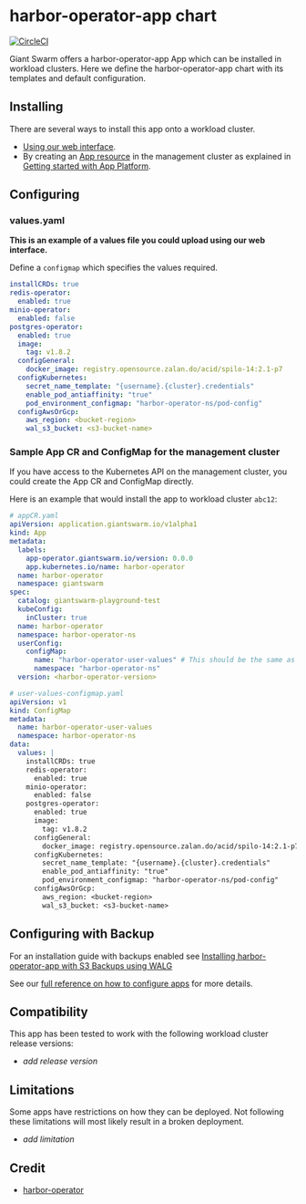 # harbor-operator-app chart

[![CircleCI](https://circleci.com/gh/giantswarm/harbor-operator-app.svg?style=shield)](https://circleci.com/gh/giantswarm/harbor-operator-app)

Giant Swarm offers a harbor-operator-app App which can be installed in workload clusters.
Here we define the harbor-operator-app chart with its templates and default configuration.

## Installing

There are several ways to install this app onto a workload cluster.

- [Using our web interface](https://docs.giantswarm.io/ui-api/web/app-platform/#installing-an-app).
- By creating an [App resource](https://docs.giantswarm.io/ui-api/management-api/crd/apps.application.giantswarm.io/) in the management cluster as explained in [Getting started with App Platform](https://docs.giantswarm.io/app-platform/getting-started/).

## Configuring

### values.yaml

**This is an example of a values file you could upload using our web interface.**

Define a `configmap` which specifies the values required.

```yaml
installCRDs: true
redis-operator:
  enabled: true
minio-operator:
  enabled: false
postgres-operator:
  enabled: true
  image:
    tag: v1.8.2
  configGeneral:
    docker_image: registry.opensource.zalan.do/acid/spilo-14:2.1-p7
  configKubernetes:
    secret_name_template: "{username}.{cluster}.credentials"
    enable_pod_antiaffinity: "true"
    pod_environment_configmap: "harbor-operator-ns/pod-config"
  configAwsOrGcp:
    aws_region: <bucket-region>
    wal_s3_bucket: <s3-bucket-name>

```

### Sample App CR and ConfigMap for the management cluster

If you have access to the Kubernetes API on the management cluster, you could create
the App CR and ConfigMap directly.

Here is an example that would install the app to
workload cluster `abc12`:

```yaml
# appCR.yaml
apiVersion: application.giantswarm.io/v1alpha1
kind: App
metadata:
  labels:
    app-operator.giantswarm.io/version: 0.0.0
    app.kubernetes.io/name: harbor-operator
  name: harbor-operator
  namespace: giantswarm
spec:
  catalog: giantswarm-playground-test
  kubeConfig:
    inCluster: true
  name: harbor-operator
  namespace: harbor-operator-ns
  userConfig:
    configMap:
      name: "harbor-operator-user-values" # This should be the same as the name of the configmap created in step 1
      namespace: "harbor-operator-ns"
  version: <harbor-operator-version>

```

```yaml
# user-values-configmap.yaml
apiVersion: v1
kind: ConfigMap
metadata:
  name: harbor-operator-user-values
  namespace: harbor-operator-ns
data:
  values: |
    installCRDs: true
    redis-operator:
      enabled: true
    minio-operator:
      enabled: false
    postgres-operator:
      enabled: true
      image:
        tag: v1.8.2
      configGeneral:
        docker_image: registry.opensource.zalan.do/acid/spilo-14:2.1-p7
      configKubernetes:
        secret_name_template: "{username}.{cluster}.credentials"
        enable_pod_antiaffinity: "true"
        pod_environment_configmap: "harbor-operator-ns/pod-config"
      configAwsOrGcp:
        aws_region: <bucket-region>
        wal_s3_bucket: <s3-bucket-name>

```
## Configuring with Backup

For an installation guide with backups enabled see [Installing harbor-operator-app with S3 Backups using WALG](docs/CONFIGURE_POSTGRES_S3_BACKUP.md#installing-harbor-operator-app-with-s3-backups-using-walg)


See our [full reference on how to configure apps](https://docs.giantswarm.io/app-platform/app-configuration/) for more details.

## Compatibility

This app has been tested to work with the following workload cluster release versions:

- _add release version_

## Limitations

Some apps have restrictions on how they can be deployed.
Not following these limitations will most likely result in a broken deployment.

- _add limitation_

## Credit

- [harbor-operator](https://github.com/goharbor/harbor-operator/blob/master/charts/harbor-operator/Chart.yaml)
